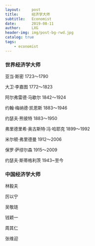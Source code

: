 ```yaml
---
layout:     post
title:      经济学大师
subtitle:   Economist
date:       2019-08-11
author:     LXG
header-img: img/post-bg-rwd.jpg
catalog: true
tags:
    - economist
---
```


### 世界经济学大师

亚当·斯密 1723～1790

大卫·李嘉图 1772～1823

阿尔弗雷德·马歇尔 1842～1924

约翰·梅纳德·凯恩斯 1883～1946

约瑟夫·熊彼特 1883～1950

弗里德里希·奥古斯特·冯·哈耶克 1899～1992

米尔顿·弗里德曼 1912～2006

保罗·萨缪尔森 1915～2009

约瑟夫·斯蒂格利茨 1943~至今

### 中国经济学大师

林毅夫

厉以宁

吴敬琏

钱颖一

周其仁

张维迎



